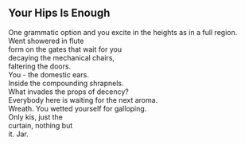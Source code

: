 Your Hips Is Enough
-------------------
One grammatic option and you excite in the heights as in a full region.  
Went showered in flute  
form on the gates that wait for you  
decaying the mechanical chairs,  
faltering the doors.  
You - the domestic ears.  
Inside the compounding shrapnels.  
What invades the props of decency?  
Everybody here is waiting for the next aroma.  
Wreath. You wetted yourself for galloping.  
Only kis, just the  
curtain, nothing but  
it. Jar.  

